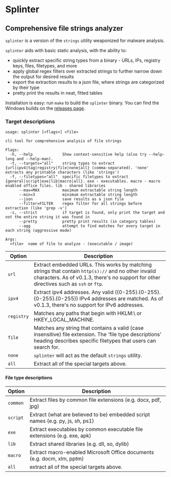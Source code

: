 # Splinter
## Comprehensive file strings analyzer

`splinter` is a version of the `strings` utility weaponized for malware analysis.

`splinter` aids with basic static analysis, with the ability to:
- quickly extract specific string types from a binary - URLs, IPs, registry keys, files, filetypes, and more
- apply global regex filters over extracted strings to further narrow down the output for desired results
- export the extraction results to a json file, where strings are categorized by their type
- pretty print the results in neat, fitted tables

Installation is easy: run `make` to build the `splinter` binary.
You can find the Windows builds on the [releases page](https://github.com/pygrum/splinter/releases).

### Target descriptions

```
usage: splinter [<flags>] <file>

cli tool for comprehensive analysis of file strings

Flags:
  -h, --help             Show context-sensitive help (also try --help-long and --help-man).
  -t, --targets="all"    string types to extract {url|ipv4|tag|registry|file|none|all} (comma-separated). 'none' extracts any printable characters (like 'strings')
  -f, --filetypes="all"  specific filetypes to extract {general|script|exe|lib|macro|all}. exe - executables. macro - macro enabled office files. lib - shared libraries
      --max=MAX          maximum extractable string length
      --min=3            minimum extractable string length
      --json             save results as a json file
      --filter=FILTER    regex filter for all strings before extraction (like 'grep -v')
  -s, --strict           if target is found, only print the target and not the entire string it was found in
      --pretty           pretty print results (in category tables)
      --agg              attempt to find matches for every target in each string (aggressive mode)

Args:
  <file>  name of file to analyze - (executable / image)
```
| Option | Description |
| --- | ------------- |
| `url` | Extract embedded URLs. This works by matching strings that contain `http(s)://` and no other invalid characters. As of v0.1.3, there's no support for other directives such as `ssh` or `ftp`. |
| `ipv4` | Extract ipv4 addresses. Any valid ({0-255}.{0-255}.{0-255}.{0-255}) IPv4 addresses are matched. As of v0.1.3, there's no support for IPv6 addresses. |
| `registry` | Matches any paths that begin with HKLM:\ or HKEY_LOCAL_MACHINE. |
| `file` | Matches any string that contains a valid (case insensitive) file extension. The 'file type descriptions' heading describes specific filetypes that users can search for. |
| `none` | `splinter` will act as the default `strings` utility. |
| `all` | Extract all of the special targets above. | 

#### File type descriptions

| Option | Description |
| --- | ------------- |
| `common` | Extract files by common file extensions (e.g. docx, pdf, jpg) |
| `script` | Extract (what are believed to be) embedded script names (e.g. py, js, sh, ps1) |
| `exe` | Extract executables by common executable file extensions (e.g. exe, apk) |
| `lib` | Extract shared libraries (e.g. dll, so, dylib) |
| `macro` | Extract macro-enabled Microsoft Office documents (e.g. docm, xlm, pptm) |
| `all` | extract all of the special targets above. |